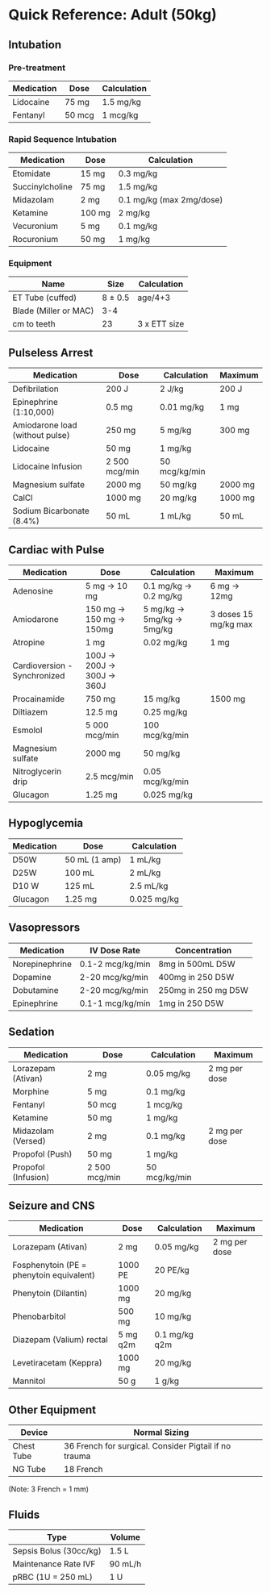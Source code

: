 # Quick Reference: Adult (50kg)

## Intubation

### Pre-treatment
| Medication | Dose | Calculation |
|------------|-------------|-------------|
| Lidocaine  | 75 mg      | 1.5 mg/kg   |
| Fentanyl   | 50 mcg      | 1  mcg/kg   |

### Rapid Sequence Intubation
| Medication      | Dose | Calculation              |
|-----------------|-------------|--------------------------|
| Etomidate       | 15 mg       | 0.3 mg/kg                |
| Succinylcholine | 75 mg      | 1.5 mg/kg                |
| Midazolam       | 2 mg        | 0.1 mg/kg (max 2mg/dose) |
| Ketamine        | 100 mg      | 2 mg/kg                  |
| Vecuronium      | 5 mg        | 0.1 mg/kg                |
| Rocuronium      | 50 mg       | 1 mg/kg                  |

### Equipment
| Name             | Size   |  Calculation           |
|------------------|--------|----------------|
| ET Tube (cuffed) | 8 ± 0.5 | age/4+3        |
| Blade (Miller or MAC)| 3-4    |   |
| cm to teeth      | 23     | 3 x ETT size   |


## Pulseless Arrest
| Medication                      	| Dose         	| Calculation    	| Maximum 	|
|---------------------------------	|--------------	|----------------	|---------	|
| Defibrilation                   	| 200 J        	| 2 J/kg         	| 200 J   	|
| Epinephrine (1:10,000)          	| 0.5 mg       	| 0.01 mg/kg     	| 1 mg    	|
| Amiodarone load (without pulse) 	| 250 mg       	| 5 mg/kg        	| 300 mg  	|
| Lidocaine                       	| 50 mg       	| 1 mg/kg        	|         	|
| Lidocaine Infusion              	| 2 500 mcg/min 	| 50 mcg/kg/min  	|         	|
| Magnesium sulfate               	| 2000 mg      	| 50 mg/kg       	| 2000 mg 	|
| CalCl                           	| 1000 mg      	| 20 mg/kg       	| 1000 mg 	|
| Sodium Bicarbonate (8.4%)       	| 50 mL        	| 1 mL/kg        	| 50 mL   	|


## Cardiac with Pulse
| Medication                    	| Dose                        	| Calculation               	| Maximum              	|
|-------------------------------	|-----------------------------	|---------------------------	|----------------------	|
| Adenosine                     	| 5 mg → 10 mg                	| 0.1 mg/kg → 0.2 mg/kg     	| 6 mg → 12mg          	|
| Amiodarone                    	| 150 mg → 150 mg → 150mg     	| 5 mg/kg → 5mg/kg → 5mg/kg 	| 3 doses 15 mg/kg max 	|
| Atropine                      	| 1 mg                        	| 0.02 mg/kg                	| 1 mg                 	|
| Cardioversion - Synchronized  	| 100J → 200J → 300J → 360J  	|                           	|                      	|
| Procainamide                  	| 750 mg                     	| 15 mg/kg                  	| 1500 mg              	|
| Diltiazem                     	| 12.5 mg                     	| 0.25 mg/kg                	|                      	|
| Esmolol                       	| 5 000 mcg/min                	| 100 mcg/kg/min            	|                      	|
| Magnesium sulfate             	| 2000 mg                     	| 50 mg/kg                  	|                      	|
| Nitroglycerin drip            	| 2.5 mcg/min                  	| 0.05 mcg/kg/min           	|                      	|
| Glucagon                      	| 1.25 mg                     	| 0.025 mg/kg               	|                      	|


## Hypoglycemia
| Medication  	| Dose           	| Calculation  	|
|-------------	|----------------	|--------------	|
|  D50W       	| 50 mL (1 amp)  	| 1 mL/kg      	|
|  D25W       	| 100 mL         	| 2 mL/kg      	|
| D10 W       	| 125 mL         	| 2.5 mL/kg    	|
| Glucagon    	| 1.25 mg        	| 0.025 mg/kg  	|


## Vasopressors
| Medication     	| IV Dose Rate     	| Concentration        	|
|----------------	|------------------	|----------------------	|
| Norepinephrine 	| 0.1-2 mcg/kg/min 	| 8mg in 500mL D5W     	|
| Dopamine       	| 2-20 mcg/kg/min  	| 400mg in 250 D5W     	|
| Dobutamine     	| 2-20 mcg/kg/min  	| 250mg in 250 mg D5W  	|
| Epinephrine    	| 0.1-1 mcg/kg/min 	| 1mg in 250 D5W       	|

## Sedation
| Medication          	| Dose     	| Calculation     	| Maximum       	|
|---------------------	|----------	|-----------------	|---------------	|
| Lorazepam (Ativan)  	| 2 mg     	| 0.05 mg/kg      	| 2 mg per dose 	|
| Morphine            	| 5 mg     	| 0.1 mg/kg       	|               	|
| Fentanyl            	| 50 mcg   	| 1 mcg/kg        	|               	|
| Ketamine            	| 50 mg    	| 1 mg/kg         	|               	|
| Midazolam (Versed)  	| 2 mg     	| 0.1 mg/kg       	| 2 mg per dose 	|
| Propofol (Push)     	| 50 mg    	| 1 mg/kg         	|               	|
| Propofol (Infusion) 	| 2 500 mcg/min 	| 50  mcg/kg/min  	|               	|

## Seizure and CNS
| Medication                               	| Dose     	| Calculation    	| Maximum       	|
|------------------------------------------	|----------	|----------------	|---------------	|
| Lorazepam (Ativan)                       	| 2 mg     	| 0.05 mg/kg     	| 2 mg per dose 	|
| Fosphenytoin (PE = phenytoin equivalent) 	| 1000 PE  	| 20 PE/kg       	|               	|
| Phenytoin (Dilantin)                     	| 1000 mg  	| 20 mg/kg       	|               	|
| Phenobarbitol                            	| 500 mg   	| 10 mg/kg       	|               	|
| Diazepam (Valium) rectal                 	| 5 mg q2m 	| 0.1 mg/kg q2m  	|               	|
| Levetiracetam (Keppra)                   	| 1000 mg  	| 20 mg/kg       	|               	|
| Mannitol                                 	| 50 g     	| 1 g/kg         	|               	|

## Other Equipment
| Device     	| Normal Sizing                                             	|
|------------	|-----------------------------------------------------------	|
| Chest Tube 	| 36 French for surgical.  Consider Pigtail if no trauma 	|
| NG Tube    	| 18 French                                                 	|

(Note: 3 French =  1 mm)


## Fluids

| Type | Volume|
| -------| --------- |
| Sepsis Bolus (30cc/kg) | 1.5 L| 
| Maintenance Rate IVF| 90 mL/h |
|pRBC (1U = 250 mL) | 1 U|